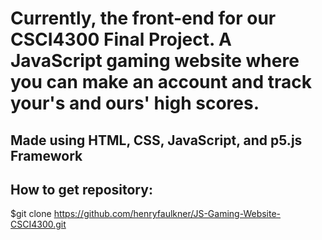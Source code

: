 # Currently, the front-end for our CSCI4300 Final Project. A JavaScript gaming website where you can make an account and track your's and ours' high scores.

## Made using HTML, CSS, JavaScript, and p5.js Framework

## How to get repository:
  $git clone https://github.com/henryfaulkner/JS-Gaming-Website-CSCI4300.git
